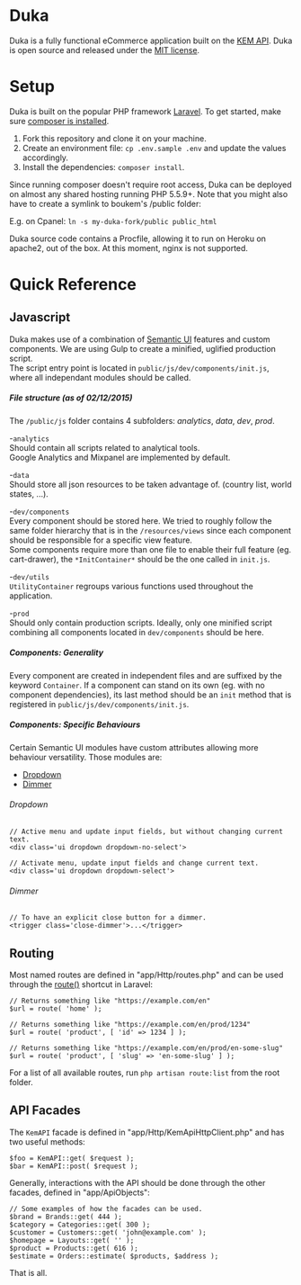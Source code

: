 # Duka

Duka is a fully functional eCommerce application built on the [KEM API](http://docs.kem.guru). Duka is open source and released under the [MIT license](http://opensource.org/licenses/MIT).

# Setup

Duka is built on the popular PHP framework [Laravel](http://laravel.com). To get started, make sure
[composer is installed](https://getcomposer.org/).

1. Fork this repository and clone it on your machine.
2. Create an environment file: `cp .env.sample .env` and update the values accordingly.
4. Install the dependencies: `composer install`.

Since running composer doesn't require root access, Duka can be deployed on almost any shared hosting running PHP 5.5.9+. Note that you might also have to create a symlink to boukem's /public folder:

E.g. on Cpanel: ```ln -s my-duka-fork/public public_html```

Duka source code contains a Procfile, allowing it to run on Heroku on apache2, out of the box. At this moment, nginx is not supported.

# Quick Reference

## Javascript

Duka makes use of a combination of [Semantic UI](http://semantic-ui.com) features and custom components. We are using Gulp to create a minified, uglified production script.  
The script entry point is located in `public/js/dev/components/init.js`, where all independant modules should be called. 



##### File structure (as of 02/12/2015)

The `/public/js` folder contains 4 subfolders: *analytics*, *data*, *dev*, *prod*.

-`analytics`  
Should contain all scripts related to analytical tools.  
Google Analytics and Mixpanel are implemented by default.

-`data`  
Should store all json resources to be taken advantage of. (country list, world states, ...).

-`dev/components`  
Every component should be stored here. We tried to roughly follow the same folder hierarchy that is in the `/resources/views` since each component should be responsible for a specific view feature.  
Some components require more than one file to enable their full feature (eg. cart-drawer), the `*InitContainer*` should be the one called in `init.js`.

-`dev/utils`  
`UtilityContainer` regroups various functions used throughout the application. 


-`prod`  
Should only contain production scripts. Ideally, only one minified script combining all components located in `dev/components` should be here. 

##### Components: Generality 
Every component are created in independent files and are suffixed by the keyword `Container`.
If a component can stand on its own (eg. with no component dependencies), its last method should be an `init` method that is registered in `public/js/dev/components/init.js`. 

##### Components: Specific Behaviours
 Certain Semantic UI modules have custom attributes allowing more behaviour versatility. Those modules are:  
  - [Dropdown](http://semantic-ui.com/modules/dropdown.html)  
  - [Dimmer](http://semantic-ui.com/modules/dimmer.html)
 
###### Dropdown  

    // Active menu and update input fields, but without changing current text. 
    <div class='ui dropdown dropdown-no-select'>

    // Activate menu, update input fields and change current text.
    <div class='ui dropdown dropdown-select'>

###### Dimmer
    // To have an explicit close button for a dimmer.
    <trigger class='close-dimmer'>...</trigger>


## Routing

Most named routes are defined in "app/Http/routes.php" and can be used through the [route()](http://laravel.com/docs/5.0/routing#named-routes) shortcut in Laravel:

	// Returns something like "https://example.com/en"
	$url = route( 'home' );

	// Returns something like "https://example.com/en/prod/1234"
    $url = route( 'product', [ 'id' => 1234 ] );
	
	// Returns something like "https://example.com/en/prod/en-some-slug"
    $url = route( 'product', [ 'slug' => 'en-some-slug' ] );
    
For a list of all available routes, run `php artisan route:list` from the root folder.

## API Facades

The `KemAPI` facade is defined in "app/Http/KemApiHttpClient.php" and has two useful methods:

	$foo = KemAPI::get( $request );
    $bar = KemAPI::post( $request );

Generally, interactions with the API should be done through the other facades, defined in "app/ApiObjects":

    // Some examples of how the facades can be used.
	$brand = Brands::get( 444 );
    $category = Categories::get( 300 );
    $customer = Customers::get( 'john@example.com' );
	$homepage = Layouts::get( '' );
    $product = Products::get( 616 );
    $estimate = Orders::estimate( $products, $address );

That is all.